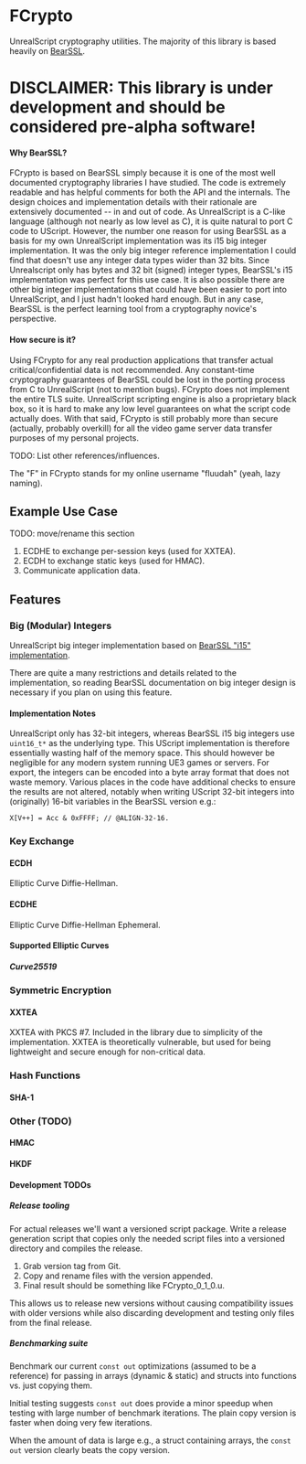 # FCrypto

UnrealScript cryptography utilities. The majority of this library
is based heavily on [BearSSL](https://www.bearssl.org/).

# DISCLAIMER: This library is under development and should be considered pre-alpha software!

#### Why BearSSL?

FCrypto is based on BearSSL simply because it is one of the most well documented
cryptography libraries I have studied. The code is extremely readable and has
helpful comments for both the API and the internals. The design choices and
implementation details with their rationale are extensively documented --
in and out of code. As UnrealScript is a C-like language (although not nearly
as low level as C), it is quite natural to port C code to UScript.
However, the number one reason for using BearSSL as a basis for my own UnrealScript
implementation was its i15 big integer implementation. It was the only big integer
reference implementation I could find that doesn't use any integer data types
wider than 32 bits. Since Unrealscript only has bytes and 32 bit (signed)
integer types, BearSSL's i15 implementation was perfect for
this use case. It is also possible there are other big integer implementations
that could have been easier to port into UnrealScript, and I just hadn't looked
hard enough. But in any case, BearSSL is the perfect learning tool from a
cryptography novice's perspective.

#### How secure is it?

Using FCrypto for any real production applications that transfer actual
critical/confidential data is not recommended. Any constant-time cryptography
guarantees of BearSSL could be lost in the porting process from C to
UnrealScript (not to mention bugs). FCrypto does not implement the entire
TLS suite. UnrealScript scripting engine is also a proprietary black box, so
it is hard to make any low level guarantees on what the script code actually does.
With that said, FCrypto is still probably more than secure (actually, probably
overkill) for all the video game server data transfer purposes of my personal
projects.

TODO: List other references/influences.

The "F" in FCrypto stands for my online username "fluudah" (yeah, lazy naming).

## Example Use Case

TODO: move/rename this section

1. ECDHE to exchange per-session keys (used for XXTEA).
2. ECDH to exchange static keys (used for HMAC).
3. Communicate application data.

## Features

### Big (Modular) Integers

UnrealScript big integer implementation based on
[BearSSL "i15" implementation](https://bearssl.org/bigint.html).

There are quite a many restrictions and details related to the
implementation, so reading BearSSL documentation on big integer
design is necessary if you plan on using this feature.

#### Implementation Notes

UnrealScript only has 32-bit integers, whereas BearSSL i15 big integers use
`uint16_t*` as the underlying type. This UScript implementation is therefore
essentially wasting half of the memory space. This should however be negligible
for any modern system running UE3 games or servers. For export, the integers
can be encoded into a byte array format that does not waste memory. Various
places in the code have additional checks to ensure the results are not altered,
notably when writing UScript 32-bit integers into (originally) 16-bit variables
in the BearSSL version e.g.:

```UnrealScript
X[V++] = Acc & 0xFFFF; // @ALIGN-32-16.
```

### Key Exchange

#### ECDH

Elliptic Curve Diffie-Hellman.

#### ECDHE

Elliptic Curve Diffie-Hellman Ephemeral.

#### Supported Elliptic Curves

##### Curve25519

### Symmetric Encryption

#### XXTEA

XXTEA with PKCS #7. Included in the library due to simplicity of the implementation.
XXTEA is theoretically vulnerable, but used for being lightweight and secure enough
for non-critical data.

### Hash Functions

#### SHA-1

### Other (TODO)

#### HMAC

#### HKDF

#### Development TODOs

##### Release tooling

For actual releases we'll want a versioned script package.
Write a release generation script that copies only the needed
script files into a versioned directory and compiles the release.

1. Grab version tag from Git.
2. Copy and rename files with the version appended.
3. Final result should be something like FCrypto_0_1_0.u.

This allows us to release new versions without causing compatibility
issues with older versions while also discarding development and testing
only files from the final release.

##### Benchmarking suite

Benchmark our current `const out` optimizations (assumed to be a reference)
for passing in arrays (dynamic & static) and structs into functions vs. just
copying them.

Initial testing suggests `const out` does provide a minor speedup when testing
with large number of benchmark iterations. The plain copy version is faster when
doing very few iterations.

When the amount of data is large e.g., a struct containing arrays, the `const out`
version clearly beats the copy version.
